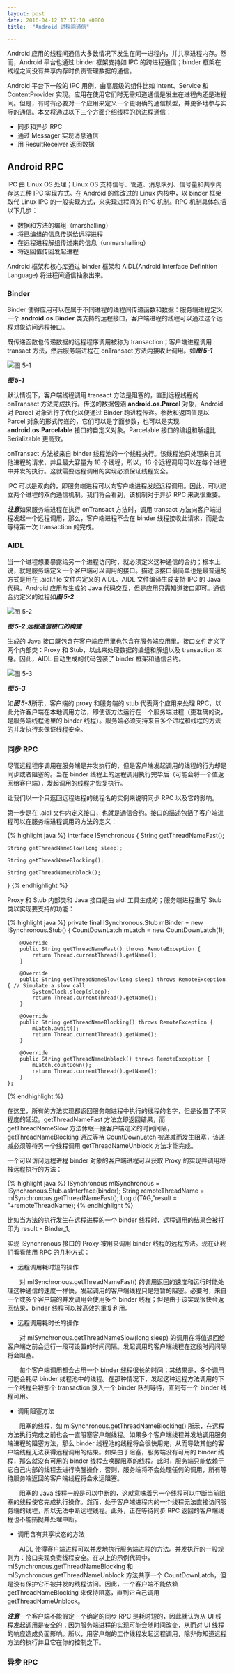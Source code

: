 ```yaml
---
layout: post
date: 2016-04-12 17:17:10 +0800
title:  "Android 进程间通信"

---
```


Android 应用的线程间通信大多数情况下发生在同一进程内，并共享进程内存。然而，Android 平台也通过 binder 框架支持如 IPC 的跨进程通信；binder 框架在线程之间没有共享内存时负责管理数据的通信。

Android 平台下一般的 IPC 用例，由高层级的组件比如 Intent、Service 和 ContentProvider 实现。应用在使用它们时无需知道通信是发生在进程内还是进程间。但是，有时有必要对一个应用来定义一个更明确的通信模型，并更多地参与实际的通信。本文将通过以下三个方面介绍线程的跨进程通信：

* 同步和异步 RPC
* 通过 Messager 实现消息通信
* 用 ResultReceiver 返回数据

## Android RPC

IPC 由 Linux OS 处理；Linux OS 支持信号、管道、消息队列、信号量和共享内存这五种 IPC 实现方式。在 Android 的修改过的 Linux 内核中，以 binder 框架取代 Linux IPC 的一般实现方式，来实现进程间的 RPC 机制。RPC 机制具体包括以下几步：

* 数据和方法的编组（marshalling）
* 将已编组的信息传送给远程进程
* 在远程进程解组传过来的信息（unmarshalling）
* 将返回值传回发起进程

Android 框架和核心库通过 binder 框架和 AIDL(Android Interface Definition Language) 将进程间通信抽象出来。

### Binder

Binder 使得应用可以在属于不同进程的线程间传递函数和数据：服务端进程定义一个 **android.os.Binder** 类支持的远程接口，客户端进程的线程可以通过这个远程对象访问远程接口。

既传递函数也传递数据的远程程序调用被称为 transaction；客户端进程调用 transact 方法，然后服务端进程在 onTransact 方法内接收此调用。如***图 5-1***

![图 5-1](/resources/images/figure-5-1.png)

***图 5-1***

默认情况下，客户端线程调用 transact 方法是阻塞的，直到远程线程的 onTransact 方法完成执行。传送的数据包涵 **android.os.Parcel** 对象，Android 对 Parcel 对象进行了优化以便通过 Binder 跨进程传递。参数和返回值是以 Parcel 对象的形式传递的，它们可以是字面参数，也可以是实现 **android.os.Parcelable** 接口的自定义对象。Parcelable 接口的编组和解组比 Serializable 更高效。

onTransact 方法被来自 binder 线程池的一个线程执行。该线程池只处理来自其他进程的请求，并且最大容量为 16 个线程，所以，16 个远程调用可以在每个进程中并发的执行。这就需要远程调用的实现必须保证线程安全。

IPC 可以是双向的，即服务端进程可以向客户端进程发起远程调用。因此，可以建立两个进程的双向通信机制。我们将会看到，该机制对于异步 RPC 来说很重要。

***注意***如果服务端进程在执行 onTransact 方法时，调用 transact 方法向客户端进程发起一个远程调用，那么，客户端进程不会在 binder 线程接收此请求，而是会等待第一次 transaction 的完成。

### AIDL

当一个进程想要暴露给另一个进程访问时，就必须定义这种通信的合约；根本上说，就是服务端定义一个客户端可以调用的接口。描述该接口最简单也是最普遍的方式是用在 .aidl.file 文件内定义的 AIDL。AIDL 文件编译生成支持 IPC 的 Java 代码。Android 应用与生成的 Java 代码交互，但是应用只需知道接口即可。通信合约定义的过程如***图 5-2***

![图 5-2](/resources/images/figure-5-2.png)

***图 5-2 远程通信接口的构建***

生成的 Java 接口既包含在客户端应用里也包含在服务端应用里。接口文件定义了两个内部类：Proxy 和 Stub，以此来处理数据的编组和解组以及 transaction 本身。因此，AIDL 自动生成的代码包装了 binder 框架和通信合约。

![图 5-3](/resources/images/figure-5-3.png)

***图 5-3***

如***图 5-3***所示，客户端的 proxy 和服务端的 stub 代表两个应用来处理 RPC，以此允许客户端在本地调用方法，即使该方法运行在一个服务端进程（更准确的说，是服务端线程池里的 binder 线程）。服务端必须支持来自多个进程和线程的方法的并发执行来保证线程安全。

### 同步 RPC

尽管远程程序调用在服务端是并发执行的，但是客户端发起调用的线程的行为却是同步或者阻塞的。当在 binder 线程上的远程调用执行完毕后（可能会将一个值返回给客户端），发起调用的线程才恢复执行。

让我们以一个只返回远程进程的线程名的实例来说明同步 RPC 以及它的影响。

第一步是在 .aidl 文件内定义接口，也就是通信合约。接口的描述包括了客户端进程可以在服务端进程调用的方法的定义：

{% highlight java %}
interface ISynchronous {
    String getThreadNameFast();

    String getThreadNameSlow(long sleep);

    String getThreadNameBlocking();

    String getThreadNameUnblock();
}
{% endhighlight %}

Proxy 和 Stub 内部类和 Java 接口是由 aidl 工具生成的；服务端进程重写 Stub 类以实现要支持的功能：

{% highlight java %}
private final ISynchronous.Stub mBinder = new ISynchronous.Stub() {
        CountDownLatch mLatch = new CountDownLatch(1);

        @Override
        public String getThreadNameFast() throws RemoteException {
            return Thread.currentThread().getName();
        }

        @Override
        public String getThreadNameSlow(long sleep) throws RemoteException { // Simulate a slow call
            SystemClock.sleep(sleep);
            return Thread.currentThread().getName();
        }

        @Override
        public String getThreadNameBlocking() throws RemoteException {
            mLatch.await();
            return Thread.currentThread().getName();
        }

        @Override
        public String getThreadNameUnblock() throws RemoteException {
            mLatch.countDown();
            return Thread.currentThread().getName();
        }
    };
{% endhighlight %}

在这里，所有的方法实现都返回服务端进程中执行的线程的名字，但是设置了不同程度的延迟。getThreadNameFast 方法立即返回结果，而 getThreadNameSlow 方法休眠一段客户端定义的时间间隔，getThreadNameBlocking 通过等待 CountDownLatch 被递减而发生阻塞，该递减必须等待另一个线程调用 getThreadNameUnblock 方法才能完成。

一个可以访问远程进程 binder 对象的客户端进程可以获取 Proxy 的实现并调用将被远程执行的方法：

{% highlight java %}
ISynchronous mISynchronous = ISynchronous.Stub.asInterface(binder);
String remoteThreadName = mISynchronous.getThreadNameFast();
Log.d(TAG,"result = "+remoteThreadName);
{% endhighlight %}

比如当方法的执行发生在远程进程的一个 binder 线程时，远程调用的结果会被打印为 result = Binder_1。

实现 ISynchronous 接口的 Proxy 被用来调用 binder 线程的远程方法。现在让我们看看使用 RPC 的几种方式：

* 远程调用耗时短的操作

&emsp;&emsp;对 mISynchronous.getThreadNameFast() 的调用返回的速度和运行时能处理这种通信的速度一样快，发起调用的客户端线程只是短暂的阻塞。必要时，来自一个或多个客户端的并发调用会使用多个 binder 线程；但是由于该实现很快会返回结果，binder 线程可以被高效的重复利用。

* 远程调用耗时长的操作

&emsp;&emsp;对  mISynchronous.getThreadNameSlow(long sleep) 的调用在将值返回给客户端之前会运行一段可设置的时间间隔。发起调用的客户端线程在这段时间间隔将会阻塞。

&emsp;&emsp;每个客户端调用都会占用一个 binder 线程很长的时间；其结果是，多个调用可能会耗尽 binder 线程池中的线程。在那种情况下，发起这种远程方法调用的下一个线程会将那个 transaction 放入一个 binder 队列等待，直到有一个 binder 线程可用。

* 调用阻塞方法

&emsp;&emsp;阻塞的线程，如 mISynchronous.getThreadNameBlocking() 所示，在远程方法执行完成之前也会一直阻塞客户端线程。如果多个客户端线程并发地调用服务端进程的阻塞方法，那么 binder 线程池的线程将会很快用完，从而导致其他的客户端线程无法获得远程调用的结果。如果由于阻塞，服务端没有可用的 binder 线程，那么就没有可用的 binder 线程去唤醒阻塞的线程。此时，服务端只能依赖于它自己内部的线程去进行唤醒操作，否则，服务端将不会处理任何的调用，所有等待服务端返回的客户端线程将会永远阻塞。

&emsp;&emsp;阻塞的 Java 线程一般是可以中断的，这就意味着另一个线程可以中断当前阻塞的线程使它完成执行操作。然而，处于客户端进程内的一个线程无法直接访问服务端的线程，所以无法中断远程线程。此外，正在等待同步 RPC 返回的客户端线程也不能捕捉并处理中断。

* 调用含有共享状态的方法

&emsp;&emsp;AIDL 使得客户端进程可以并发地执行服务端进程的方法。并发执行的一般规则为：接口实现负责线程安全。在以上的示例代码中，mISynchronous.getThreadNameBlocking 和 mISynchronous.getThreadNameUnblock 方法共享一个 CountDownLatch，但是没有保护它不被并发的线程访问。因此，一个客户端不能依赖 getThreadNameBlocking 来保持阻塞，直到它自己调用 getThreadNameUnblock。

***注意***一个客户端不能假定一个确定的同步 RPC 是耗时短的，因此就认为从 UI 线程发起调用是安全的；因为服务端进程的实现可能会随时间改变，从而对 UI 线程的响应造成负面影响。所以，用客户端的工作线程发起远程调用，除非你知道远程方法的执行并且它在你的控制之下。

### 异步 RPC


	

